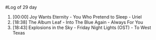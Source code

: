 #Log of 29 day

1. [00:00] Joy Wants Eternity - You Who Pretend to Sleep - Uriel
1. [18:38] The Album Leaf - Into The Blue Again - Always For You
1. [18:43] Explosions in the Sky - Friday Night Lights (OST) - To West Texas
